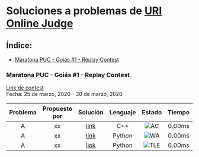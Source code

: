 # Soluciones a problemas de [URI Online Judge](urionlinejudge.com.br)

## Índice:
  * [Maratona PUC - Goiás #1 - Replay Contest](#maratona-puc---goi-s--1---replay-contest)
    
   
### Maratona PUC - Goiás #1 - Replay Contest  
[Link de contest](https://www.urionlinejudge.com.br/judge/es/contests/view/502)  
Fecha: 25 de marzo, 2020 - 30 de marzo, 2020

| Problema     | Propuesto por | Solución     | Lenguaje | Estado | Tiempo | CPU Complexity| Memory Complexity | Commentario|
|  :----:        |    :----:   |           :----:  |           :----:  |            :----:  |            :----:  |            :----:  |            :----:  |             :----:  | 
| A      | xx     | [link]()   | C++| ![AC](https://placehold.it/50/228B22/FFFFFF?text=AC) | 0.00ms | O(N) | O(N^2) | -|
| A   | xx      | [link]()    | Python|![WA](https://placehold.it/50/f03c15/FFFFFF?text=WA) | 0.00ms | O(N!) | O(N^3) | -|
| A   | xx      | [link]()    | Python|![TLE](https://placehold.it/50/1589F0/FFFFFF?text=TLE)| 0.00ms | O(N!) | O(N^3) | -|

